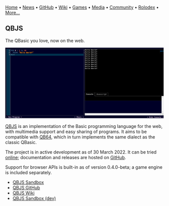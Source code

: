 [Home](https://qb64.com) • [News](news.md) • [GitHub](github.md) • [Wiki](wiki.md) • [Games](games.md) • [Media](media.md) • [Community](community.md) • [Rolodex](rolodex.md) • [More...](more.md)

## QBJS

The QBasic you love, now on the web.

[![QBJS](images/qbjs.png)](https://qbjs.org)

[QBJS](http://qbjs.org) is an implementation of the Basic programming language for the web, with multimedia support and easy sharing of programs. It aims to be compatible with [QB64](htts://qb64.com), which in turn implements the same dialect as the classic QBasic.

The project is in active development as of 30 March 2022. It can be tried [online](https://qbjs.org); documentation and releases are hosted on [GitHub](https://github.com/boxgaming/qbjs).

Support for browser APIs is built-in as of version 0.4.0-beta; a game engine is included separately.

- [QBJS Sandbox](https://boxgm.itch.io/qbjs)
- [QBJS GitHub](https://github.com/boxgaming/qbjs)
- [QBJS Wiki](https://github.com/boxgaming/qbjs/wiki)
- [QBJS Sandbox (dev)](boxgm.itch.io/qbjs-dev)
